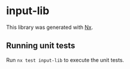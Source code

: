 # input-lib

This library was generated with [Nx](https://nx.dev).

## Running unit tests

Run `nx test input-lib` to execute the unit tests.
